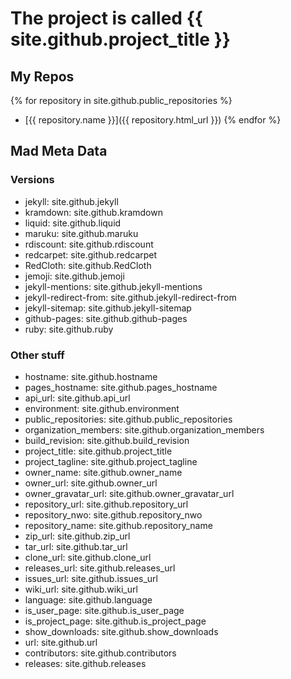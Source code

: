 # The project is called {{ site.github.project_title }}

## My Repos

{% for repository in site.github.public_repositories %}
  * [{{ repository.name }}]({{ repository.html_url }})
{% endfor %}

## Mad Meta Data

### Versions

- jekyll: site.github.jekyll
- kramdown: site.github.kramdown
- liquid: site.github.liquid
- maruku: site.github.maruku
- rdiscount: site.github.rdiscount
- redcarpet: site.github.redcarpet
- RedCloth: site.github.RedCloth
- jemoji: site.github.jemoji
- jekyll-mentions: site.github.jekyll-mentions
- jekyll-redirect-from: site.github.jekyll-redirect-from
- jekyll-sitemap: site.github.jekyll-sitemap
- github-pages: site.github.github-pages
- ruby: site.github.ruby

### Other stuff
- hostname: site.github.hostname
- pages_hostname: site.github.pages_hostname
- api_url: site.github.api_url
- environment: site.github.environment
- public_repositories: site.github.public_repositories
- organization_members: site.github.organization_members
- build_revision: site.github.build_revision
- project_title: site.github.project_title
- project_tagline: site.github.project_tagline
- owner_name: site.github.owner_name
- owner_url: site.github.owner_url
- owner_gravatar_url: site.github.owner_gravatar_url
- repository_url: site.github.repository_url
- repository_nwo: site.github.repository_nwo
- repository_name: site.github.repository_name
- zip_url: site.github.zip_url
- tar_url: site.github.tar_url
- clone_url: site.github.clone_url
- releases_url: site.github.releases_url
- issues_url: site.github.issues_url
- wiki_url: site.github.wiki_url
- language: site.github.language
- is_user_page: site.github.is_user_page
- is_project_page: site.github.is_project_page
- show_downloads: site.github.show_downloads
- url: site.github.url
- contributors: site.github.contributors
- releases: site.github.releases
